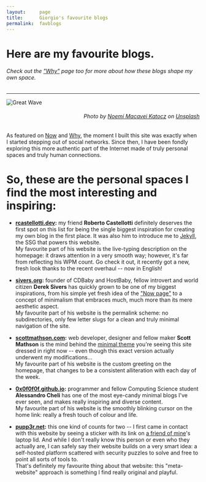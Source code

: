 ```yaml
---
layout:     page
title:      Giorgio's favourite blogs
permalink:  favblogs
---
```


# Here are my favourite blogs.
###### Check out the ["Why"](/why) page too for more about how these blogs shape my own space.
---

![Great Wave](/assets/img/pages/favblogs-crop.jpg)
<h6 style="text-align: right"><i>
Photo by
<a href="https://unsplash.com/@noemiphotography">
Noemi Macavei Katocz</a>
on
<a href="https://unsplash.com">
Unsplash</a>
</i></h6>

As featured on [Now](/now) and [Why](/why), the moment I built this site was exactly when I started stepping out of social networks.
Since then, I have been fondly exploring this more authentic part of the Internet made of truly personal spaces and truly human connections.

# So, these are the personal spaces I find the most interesting and inspiring:

-   **[rcastellotti.dev](https://rcastellotti.dev):** my friend **Roberto Castellotti** definitely deserves the first spot on this list for being the single biggest inspiration for creating my own blog in the first place.
It was also him to introduce me to [Jekyll](http://jekyllrb.com), the SSG that powers this website.   
My favourite part of his website is the live-typing description on the homepage: it draws attention in a very smooth way; however, it's far from reflecting his WPM count.
Go check it out, it recently got a new, fresh look thanks to the recent overhaul -- now in English!

-   **[sivers.org](https://sivers.org):** founder of CDBaby and HostBaby, fellow introvert and world citizen **Derek Sivers** has quickly grown to be one of my biggest inspirations, from his simple yet fresh idea of the ["Now page"](https://nownownow.com/about) to a concept of minimalism that embraces much, much more than its mere aesthetic aspect.    
My favourite part of his website is the permalink scheme: no subdirectories, only few letter slugs for a clean and truly minimal navigation of the site.

-   **[scottmathson.com](https://scottmathson.com):** web developer, designer and fellow maker **Scott Mathson** is the mind behind the [minimal theme](https://scottmathson.com/blog/2017/04/27/developing-a-jekyll-website-theme) you're seeing this site dressed in right now -- even though this exact version actually underwent my modifications...   
My favourite part of his website is the custom greeting on the homepage, that changes to be a consistent alliteration with each day of the week.

-   **[0x0f0f0f.github.io](https://0x0f0f0f.github.io):** programmer and fellow Computing Science student **Alessandro Cheli** has one of the most eye-candy minimal blogs I've ever seen, and makes really inspiring and diverse content.    
My favourite part of his website is the smoothly blinking cursor on the home link: really a fresh touch of colour and life.

-   **[pupp3r.net](https://pupp3r.net):** this one kind of counts for two -- I first came in contact with this website by seeing a sticker with its link on [a friend of mine](https://fork-bombed.github.io)'s laptop lid. And while I don't really know this person or even who they actually are, I can safely say their website builds on a very smart idea: a self-hosted platform scattered with security puzzles to solve and free to point all sorts of tools to.   
That's definitely my favourite thing about that website: this "meta-website" approach is something I find really original and playful.